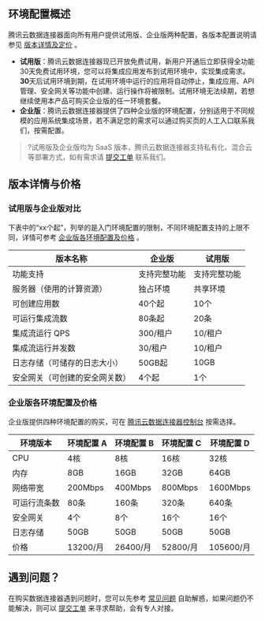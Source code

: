
## 环境配置概述
腾讯云数据连接器面向所有用户提供试用版、企业版两种配置，各版本配置说明请参见 [版本详情及定价](#method1) 。
- **试用版**：腾讯云数据连接器现已开放免费试用，新用户开通后立即获得全功能30天免费试用环境，您可以将集成应用发布到试用环境中，实现集成需求。**30**天后试用环境到期，在试用环境中运行的应用将自动停止，集成应用、API 管理、安全网关等功能中创建、运行操作将被限制。试用环境无法续期，若想继续使用本产品可购买企业版的任一环境套餐。
- **企业版**：腾讯云数据连接器提供了四种企业版的环境配置，分别适用于不同规模的应用系统集成场景，若不满足您的需求可以通过购买页的人工入口联系我们，按需配置。

>?试用版及企业版均为 SaaS 版本，腾讯云数据连接器支持私有化、混合云等部署方式，如有需求请 [提交工单](https://console.cloud.tencent.com/workorder/category) 联系我们。

## 版本详情与价格[](id:method1)

### 试用版与企业版对比

下表中的“xx个起”，列举的是入门环境配置的限制，不同环境配置支持的上限不同，详情可参考 [企业版各环境配置及价格](#method2) 。

| 版本名称         | 企业版       | 试用版       |
| ---------------- | ------------ | ------------ |
| 功能支持         | 支持完整功能 | 支持完整功能 |
| 服务器（使用的计算资源）           | 独占环境     | 共享环境     |
| 可创建应用数     | 40个起       | 10个         |
| 可运行集成流数   | 80条起       | 20条         |
| 集成流运行 QPS    | 300/租户     | 10/租户      |
| 集成流运行并发数 | 30/租户      | 10/租户      |
| 日志存储（可储存的日志大小）         | 50GB起       | 10GB         |
| 安全网关（可创建的安全网关数）         | 4个起        | 1个          |


### 企业版各环境配置及价格[](id:method2)

企业版提供四种环境配置的购买，可在 [腾讯云数据连接器控制台](https://console.cloud.tencent.com/ipaas) 按需选择。


| 环境版本             | 环境配置 A | 环境配置 B | 环境配置 C | 环境配置 D |
| -------------------- | --------- | --------- | --------- | --------- |
| CPU                  | 4核       | 8核       | 16核      | 32核      |
| 内存                 | 8GB        | 16GB       | 32GB       | 64GB       |
| 网络带宽             | 200Mbps   | 400Mbps   | 800Mbps   | 1600Mbps  |
| 可运行流条数         | 80条      | 160条     | 320条     | 640条     |
| 安全网关             | 4个       | 8个       | 16个      | 16个      |
| 日志存储             | 50GB      | 50GB      | 50GB      | 50GB      |
| 价格                   | 13200/月 | 26400/月 | 52800/月 | 105600/月 | 


## 遇到问题？
在购买数据连接器遇到问题时，您可以先参考 [常见问题](https://cloud.tencent.com/document/product/1270/75540) 自助解惑，如果问题仍不能解决，则可以 [提交工单](https://console.cloud.tencent.com/workorder/category) 来寻求帮助，会有专人对接。
